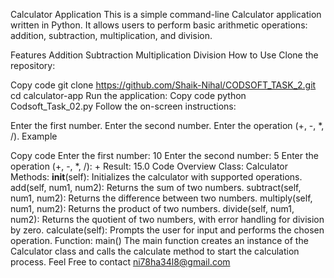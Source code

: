 Calculator Application
This is a simple command-line Calculator application written in Python. It allows users to perform basic arithmetic operations: addition, subtraction, multiplication, and division.

Features
Addition
Subtraction
Multiplication
Division
How to Use
Clone the repository:

Copy code
git clone https://github.com/Shaik-Nihal/CODSOFT_TASK_2.git
cd calculator-app
Run the application:
Copy code
python Codsoft_Task_02.py
Follow the on-screen instructions:

Enter the first number.
Enter the second number.
Enter the operation (+, -, *, /).
Example

Copy code
Enter the first number: 10
Enter the second number: 5
Enter the operation (+, -, *, /): +
Result: 15.0
Code Overview
Class: Calculator
Methods:
__init__(self): Initializes the calculator with supported operations.
add(self, num1, num2): Returns the sum of two numbers.
subtract(self, num1, num2): Returns the difference between two numbers.
multiply(self, num1, num2): Returns the product of two numbers.
divide(self, num1, num2): Returns the quotient of two numbers, with error handling for division by zero.
calculate(self): Prompts the user for input and performs the chosen operation.
Function: main()
The main function creates an instance of the Calculator class and calls the calculate method to start the calculation process.
Feel Free to contact
ni78ha34l8@gmail.com
